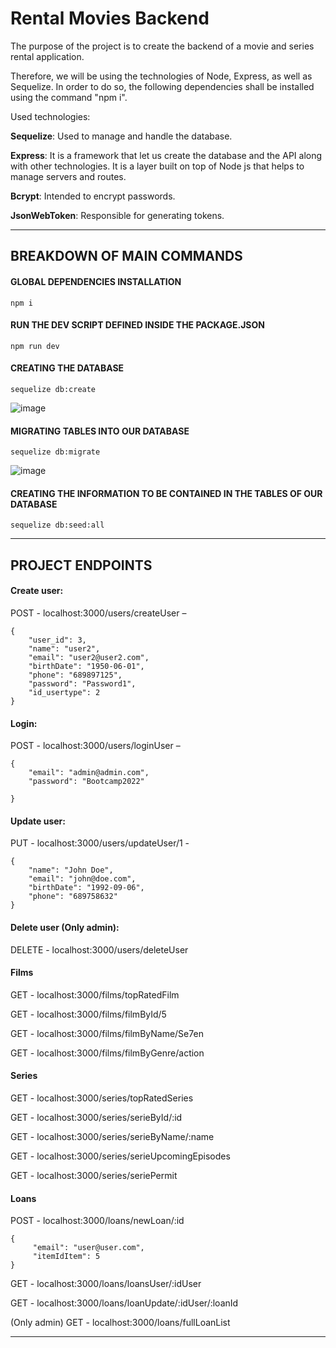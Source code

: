 # Rental Movies Backend

The purpose of the project is to create the backend of a movie and series rental application.

Therefore, we will be using the technologies of Node, Express, as well as Sequelize. In order to do so, the following dependencies shall be installed using the command "npm i". 

Used technologies: 

**Sequelize**: Used to manage and handle the database.

**Express**: It is a framework that let us create the database and the API along with other technologies. It is a layer built on top of Node js that helps to manage servers and routes.

**Bcrypt**: Intended to encrypt passwords.

**JsonWebToken**: Responsible for generating tokens.


  
-------------------------------------------------------------------------------------------------------
## BREAKDOWN OF MAIN COMMANDS


#### GLOBAL DEPENDENCIES INSTALLATION 
```npm i ```

#### RUN THE DEV SCRIPT DEFINED INSIDE THE PACKAGE.JSON
```npm run dev```

#### CREATING THE DATABASE

```sequelize db:create```

![image](https://user-images.githubusercontent.com/114058505/203390504-c0d6f13f-da03-4e91-94cf-8ca0b62934a1.png)

#### MIGRATING TABLES INTO OUR DATABASE

```sequelize db:migrate```

![image](https://user-images.githubusercontent.com/114058505/203390883-c861d350-88c9-4e62-bce9-c1a874303901.png)

#### CREATING THE INFORMATION TO BE CONTAINED IN THE TABLES OF OUR DATABASE

```sequelize db:seed:all```

-------------------------------------------------------------------------------------------------------

## PROJECT ENDPOINTS


#### Create user:
POST - localhost:3000/users/createUser – 
```
{
    "user_id": 3,
    "name": "user2",
    "email": "user2@user2.com",
    "birthDate": "1950-06-01",
    "phone": "689897125",
    "password": "Password1",
    "id_usertype": 2
}
```

#### Login:
POST - localhost:3000/users/loginUser – 

```
{
    "email": "admin@admin.com",
    "password": "Bootcamp2022"

}
```

#### Update user:
PUT - localhost:3000/users/updateUser/1 - 
```
{
    "name": "John Doe",
    "email": "john@doe.com",
    "birthDate": "1992-09-06",
    "phone": "689758632"
}
```

#### Delete user (Only admin):
DELETE - localhost:3000/users/deleteUser 

#### Films

GET - localhost:3000/films/topRatedFilm 

GET - localhost:3000/films/filmById/5 

GET - localhost:3000/films/filmByName/Se7en 

GET - localhost:3000/films/filmByGenre/action 

#### Series

GET - localhost:3000/series/topRatedSeries

GET - localhost:3000/series/serieById/:id

GET - localhost:3000/series/serieByName/:name

GET - localhost:3000/series/serieUpcomingEpisodes

GET - localhost:3000/series/seriePermit


#### Loans

POST - localhost:3000/loans/newLoan/:id
```
{
     "email": "user@user.com",
     "itemIdItem": 5
}
```

GET - localhost:3000/loans/loansUser/:idUser 

GET - localhost:3000/loans/loanUpdate/:idUser/:loanId

(Only admin)
GET - localhost:3000/loans/fullLoanList



-------------------------------------------------------------------------------------------------------

